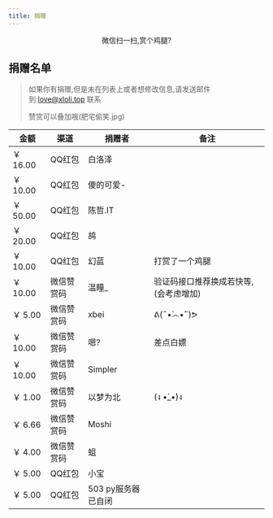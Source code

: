 ```yaml
---
title: 捐赠
---
```


<center>微信扫一扫,赏个鸡腿?</center>

<center><img src="/img/reward.png" alt=""></center>


## 捐赠名单
> 如果你有捐赠,但是未在列表上或者想修改信息,请发送邮件到:love@xloli.top 联系
> 
> 赞赏可以叠加哦(肥宅偷笑.jpg)

|金额|渠道|捐赠者|备注|
|----|----|----|----|
|￥ 16.00|QQ红包|白洛泽||
|￥ 10.00|QQ红包|傻的可爱-||
|￥ 50.00|QQ红包|陈哲.IT||
|￥ 20.00|QQ红包|鸪||
|￥ 10.00|QQ红包|幻蓝|打赏了一个鸡腿|
|￥ 10.00|微信赞赏码|温瞳_|验证码接口推荐换成若快等,(会考虑增加)|
|￥ 5.00|微信赞赏码|xbei|ᕕ(˵•̀෴•́˵)ᕗ
|￥ 10.00|微信赞赏码|嗯?|差点白嫖|
|￥ 10.00|微信赞赏码|Simpler||
|￥ 1.00|微信赞赏码|以梦为北|(ง •̀_•́)ง|
|￥ 6.66|微信赞赏码|Moshi||
|￥ 4.00|微信赞赏码|蛆||
|￥ 5.00|QQ红包|小宝||
|￥ 5.00|QQ红包|503 py服务器已自闭||
